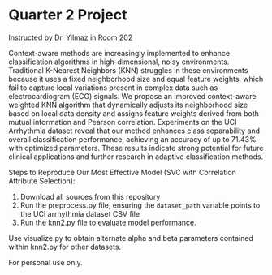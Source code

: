 # Quarter 2 Project
Instructed by Dr. Yilmaz in Room 202

Context-aware methods are increasingly implemented to enhance classification algorithms in high-dimensional, noisy environments. Traditional K-Nearest Neighbors (KNN) struggles in these environments because it uses a fixed neighborhood size and equal feature weights, which fail to capture local variations present in complex data such as electrocardiogram (ECG) signals. We propose an improved context-aware weighted KNN algorithm that dynamically adjusts its neighborhood size based on local data density and assigns feature weights derived from both mutual information and Pearson correlation. Experiments on the UCI Arrhythmia dataset reveal that our method enhances class separability and overall classification performance, achieving an accuracy of up to 71.43% with optimized parameters. These results indicate strong potential for future clinical applications and further research in adaptive classification methods.

Steps to Reproduce Our Most Effective Model (SVC with Correlation Attribute Selection):

1. Download all sources from this repository
2. Run the preprocess.py file, ensuring the `dataset_path` variable points to the UCI arrhythmia dataset CSV file
3. Run the knn2.py file to evaluate model performance.

Use visualize.py to obtain alternate alpha and beta parameters contained within knn2.py for other datasets.

For personal use only.
